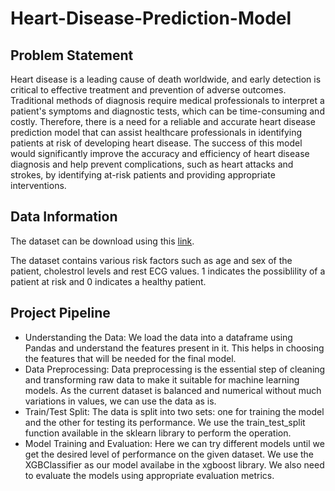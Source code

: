 # Heart-Disease-Prediction-Model
## Problem Statement
Heart disease is a leading cause of death worldwide, and early detection is critical to effective treatment and prevention of adverse outcomes. Traditional methods of diagnosis require medical professionals to interpret a patient's symptoms and diagnostic tests, which can be time-consuming and costly. Therefore, there is a need for a reliable and accurate heart disease prediction model that can assist healthcare professionals in identifying patients at risk of developing heart disease. The success of this model would significantly improve the accuracy and efficiency of heart disease diagnosis and help prevent complications, such as heart attacks and strokes, by identifying at-risk patients and providing appropriate interventions.
## Data Information
The dataset can be download using this [link](https://drive.google.com/file/d/1CEql-OEexf9p02M5vCC1RDLXibHYE9Xz/view).

The dataset contains various risk factors such as age and sex of the patient, cholestrol levels and rest ECG values. 1 indicates the possiblility of a patient at risk and 0 indicates a healthy patient.
## Project Pipeline
* Understanding the Data:  We load the data into a dataframe using Pandas and understand the features present in it. This helps in choosing the features that will be needed for the final model.
* Data Preprocessing: Data preprocessing is the essential step of cleaning and transforming raw data to make it suitable for machine learning models. As the current dataset is balanced and numerical without much variations in values, we can use the data as is.
* Train/Test Split: The data is split into two sets: one for training the model and the other for testing its performance. We use the train_test_split function available in the sklearn library to perform the operation.
* Model Training and Evaluation: Here we can try different models until we get the desired level of performance on the given dataset. We use the XGBClassifier as our model availabe in the xgboost library. We also need to evaluate the models using appropriate evaluation metrics.

